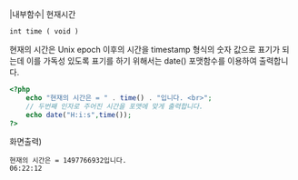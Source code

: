 |내부함수| 현재시간
```
int time ( void )
```

현재의 시간은 Unix epoch 이후의 시간을 timestamp 형식의 숫자 값으로 표기가 되는데 이를 가독성 있도록 표기를 하기 위해서는 date() 포맷함수를 이용하여 출력합니다. 

```php
<?php
	echo "현재의 시간은 = " . time() . "입니다. <br>";
	// 두번째 인자로 주어진 시간을 포맷에 맞게 출력합니다.
	echo date("H:i:s",time());
?>
```

화면출력)
```
현재의 시간은 = 1497766932입니다.
06:22:12
```